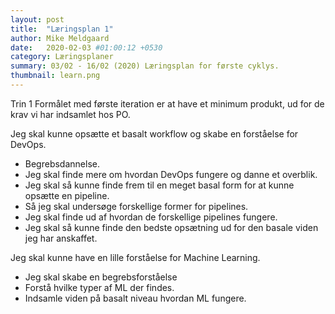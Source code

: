```yaml
---
layout: post
title:  "Læringsplan 1"
author: Mike Meldgaard
date:   2020-02-03 #01:00:12 +0530
category: Læringsplaner
summary: 03/02 - 16/02 (2020) Læringsplan for første cyklys.
thumbnail: learn.png
---
```

Trin 1
Formålet med første iteration er at have et minimum produkt, ud for de krav vi har indsamlet hos PO.

Jeg skal kunne opsætte et basalt workflow og skabe en forståelse for DevOps.
  - Begrebsdannelse.
  - Jeg skal finde mere om hvordan DevOps fungere og danne et overblik.
  - Jeg skal så kunne finde frem til en meget basal form for at kunne opsætte en pipeline.
  - Så jeg skal undersøge forskellige former for pipelines.
  - Jeg skal finde ud af hvordan de forskellige pipelines fungere.
  - Jeg skal så kunne finde den bedste opsætning ud for den basale viden jeg har anskaffet.

Jeg skal kunne have en lille forståelse for Machine Learning.
  - Jeg skal skabe en begrebsforståelse
  - Forstå hvilke typer af ML der findes.
  - Indsamle viden på basalt niveau hvordan ML fungere.
